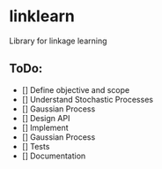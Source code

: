 # linklearn
Library for linkage learning



## ToDo:
- [] Define objective and scope
- [] Understand Stochastic Processes
 - [] Gaussian Process
- [] Design API
- [] Implement
 - [] Gaussian Process
- [] Tests
- [] Documentation
